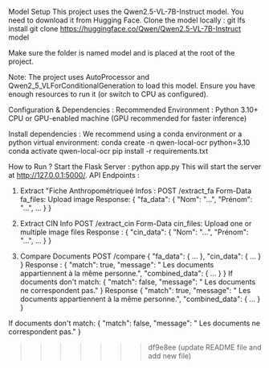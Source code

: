 Model Setup
This project uses the Qwen2.5-VL-7B-Instruct model. You need to download it from Hugging Face.
Clone the model locally :
git lfs install
git clone https://huggingface.co/Qwen/Qwen2.5-VL-7B-Instruct model

Make sure the folder is named model and is placed at the root of the project.

Note: The project uses AutoProcessor and Qwen2_5_VLForConditionalGeneration to load this model. Ensure you have enough resources to run it (or switch to CPU as configured).

Configuration & Dependencies :
Recommended Environment :
Python 3.10+
CPU or GPU-enabled machine (GPU recommended for faster inference)

Install dependencies :
We recommend using a conda environment or a python virtual environment:
conda create -n qwen-local-ocr python=3.10 
conda activate qwen-local-ocr
pip install -r requirements.txt

How to Run ?
Start the Flask Server : python app.py
This will start the server at http://127.0.0.1:5000/.
API Endpoints :
1. Extract "Fiche Anthropométriqueé Infos :
POST /extract_fa
Form-Data
fa_files: Upload image 
Response:
{
  "fa_data": {
    "Nom": "...",
    "Prénom": "...",
    ...
  }
}

2. Extract CIN Info
POST /extract_cin
Form-Data
cin_files: Upload one or multiple image files
Response :
{
  "cin_data": {
    "Nom": "...",
    "Prénom": "...",
    ...
  }
}
3. Compare Documents
POST /compare
{
  "fa_data": { ... },
  "cin_data": { ... }
}
Response :
{
  "match": true,
  "message": " Les documents appartiennent à la même personne.",
  "combined_data": { ... }
}
If documents don't match:
{
  "match": false,
  "message": " Les documents ne correspondent pas."
}
Response
{ "match": true, "message": " Les documents appartiennent à la même personne.", "combined_data": { ... } } 

If documents don't match:
{ "match": false, "message": " Les documents ne correspondent pas." }
>>>>>>> df9e8ee (update README file and add new file)
